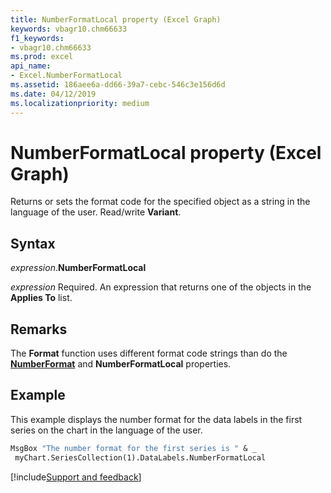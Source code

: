 ```yaml
---
title: NumberFormatLocal property (Excel Graph)
keywords: vbagr10.chm66633
f1_keywords:
- vbagr10.chm66633
ms.prod: excel
api_name:
- Excel.NumberFormatLocal
ms.assetid: 186aee6a-dd66-39a7-cebc-546c3e156d6d
ms.date: 04/12/2019
ms.localizationpriority: medium
---
```



# NumberFormatLocal property (Excel Graph)

Returns or sets the format code for the specified object as a string in the language of the user. Read/write **Variant**.

## Syntax

_expression_.**NumberFormatLocal**

_expression_ Required. An expression that returns one of the objects in the **Applies To** list.

## Remarks

The **Format** function uses different format code strings than do the **[NumberFormat](excel.numberformat.md)** and **NumberFormatLocal** properties.


## Example

This example displays the number format for the data labels in the first series on the chart in the language of the user.

```vb
MsgBox "The number format for the first series is " & _ 
 myChart.SeriesCollection(1).DataLabels.NumberFormatLocal
```

[!include[Support and feedback](~/includes/feedback-boilerplate.md)]
